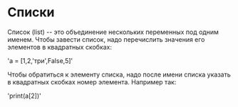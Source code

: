 # Списки
Список (list) -- это объединение нескольких переменных под одним именем. Чтобы завести список, надо перечислить значения его элементов в квадратных скобках:

  'a = [1,2,'три',False,5]'

Чтобы обратиться к элементу списка, надо после имени списка указать в квадратных скобках номер элемента. Например так:

  'print(a[2])'


